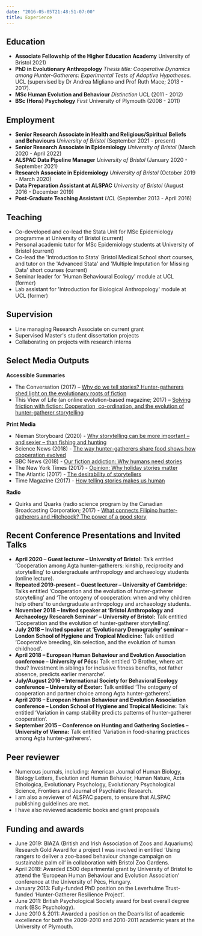 ```yaml
---
date: "2016-05-05T21:48:51-07:00"
title: Experience
---
```


## Education

 - **Associate Fellowship of the Higher Education Academy** University of Bristol  2021)
 - **PhD in Evolutionary Anthropology** _Thesis title: Cooperative Dynamics among Hunter-Gatherers: Experimental Tests of Adaptive Hypotheses._ UCL (supervised by Dr Andrea Migliano and Prof Ruth Mace; 2013 - 2017). 
 - **MSc Human Evolution and Behaviour** _Distinction_ UCL (2011 - 2012)
 - **BSc (Hons) Psychology** _First_ University of Plymouth (2008 - 2011)


## Employment

 - **Senior Research Associate in Health and Religious/Spiritual Beliefs and Behaviours** _University of Bristol_ (September 2021 - present)
 - **Senior Research Associate in Epidemiology** _University of Bristol_ (March 2020 - April 2022)
 - **ALSPAC Data Pipeline Manager** _University of Bristol_ (January 2020 - September 2021)
 - **Research Associate in Epidemiology** _University of Bristol_ (October 2019 - March 2020)
 - **Data Preparation Assistant at ALSPAC** _University of Bristol_ (August 2016 - December 2019)
 - **Post-Graduate Teaching Assistant** _UCL_ (September 2013 - April 2016)


## Teaching

 - Co-developed and co-lead the Stata Unit for MSc Epidemiology programme at University of Bristol (current)
 - Personal academic tutor for MSc Epidemiology students at University of Bristol (current)
 - Co-lead the 'Introduction to Stata' Bristol Medical School short courses, and tutor on the 'Advanced Stata' and 'Multiple Imputation for Missing Data' short courses (current)
 - Seminar leader for 'Human Behavioural Ecology' module at UCL (former)
 - Lab assistant for 'Introduction for Biological Anthropology' module at UCL (former)
 
 
## Supervision

 - Line managing Research Associate on current grant
 - Supervised Master's student dissertation projects
 - Collaborating on projects with research interns
 
 
## Select Media Outputs

**Accessible Summaries**

 - The Conversation (2017) – [Why do we tell stories? Hunter-gatherers shed light on the evolutionary roots of fiction](https://theconversation.com/why-do-we-tell-stories-hunter-gatherers-shed-light-on-the-evolutionary-roots-of-fiction-88586)
 - This View of Life (an online evolution-based magazine; 2017) – [Solving friction with fiction: Cooperation, co-ordination, and the evolution of hunter-gatherer storytelling](https://thisviewoflife.com/solving-friction-with-fiction-cooperation-co-ordination-and-the-evolution-of-hunter-gatherer-storytelling/)

**Print Media**

 - Nieman Storyboard (2020) - [Why storytelling can be more important – and sexier – than fishing and hunting](https://niemanstoryboard.org/stories/why-storytelling-can-be-more-important-and-sexier-than-fishing-and-hunting/)
 - Science News (2018) - [The way hunter-gatherers share food shows how cooperation evolved](https://www.sciencenews.org/article/way-hunter-gatherers-share-food-shows-how-cooperation-evolved?tgt=nr)
 - BBC News (2018) - [Our fiction addiction: Why humans need stories](http://www.bbc.com/culture/story/20180503-our-fiction-addiction-why-humans-need-stories)
 - The New York Times (2017) - [Opinion: Why holiday stories matter](https://www.nytimes.com/2017/12/20/opinion/holiday-stories.html)
 - The Atlantic (2017) - [The desirability of storytellers](https://www.theatlantic.com/science/archive/2017/12/the-origins-of-storytelling/547502/)
 - Time Magazine (2017) - [How telling stories makes us human](http://time.com/5043166/storytelling-evolution/)

**Radio**
 - Quirks and Quarks (radio science program by the Canadian Broadcasting Corporation; 2017) - [What connects Filipino hunter-gatherers and Hitchcock? The power of a good story](http://www.cbc.ca/radio/quirks/u-s-military-invests-in-genetic-extinction-tech-yeti-explained-and-incredible-scientific-potential-of-story-1.4439586/what-connects-filipino-hunter-gatherers-and-hitchcock-the-power-of-a-good-story-1.4439629)



## Recent Conference Presentations and Invited Talks

 - **April 2020 – Guest lecturer – University of Bristol:** Talk entitled ‘Cooperation among Agta hunter-gatherers: kinship, reciprocity and storytelling’ to undergraduate anthropology and archaeology students (online lecture).
 - **Repeated 2019-present – Guest lecturer – University of Cambridge:** Talks entitled ‘Cooperation and the evolution of hunter-gatherer storytelling’ and ‘The ontogeny of cooperation: when and why children help others’ to undergraduate anthropology and archaeology students.
 - **November 2018 – Invited speaker at ‘Bristol Anthropology and Archaeology Research Seminar’ – University of Bristol:** Talk entitled ‘Cooperation and the evolution of hunter-gatherer storytelling’.
 - **July 2018 – Invited speaker at ‘Evolutionary Demography’ seminar – London School of Hygiene and Tropical Medicine:** Talk entitled ‘Cooperative breeding, kin selection, and the evolution of human childhood’.
 - **April 2018 – European Human Behaviour and Evolution Association conference – University of Pécs:** Talk entitled ‘O Brother, where art thou? Investment in siblings for inclusive fitness benefits, not father absence, predicts earlier menarche’.
 - **July/August 2016 – International Society for Behavioral Ecology conference – University of Exeter:**	Talk entitled ‘The ontogeny of cooperation and partner choice among Agta hunter-gatherers’.
 - **April 2016 – European Human Behaviour and Evolution Association conference – London School of Hygiene and Tropical Medicine:**	Talk entitled ‘Variation in camp stability predicts patterns of hunter-gatherer cooperation’.
 - **September 2015 – Conference on Hunting and Gathering Societies – University of Vienna:**	Talk entitled ‘Variation in food-sharing practices among Agta hunter-gatherers’.


## Peer reviewer
 - Numerous journals, including: American Journal of Human Biology, Biology Letters, Evolution and Human Behavior, Human Nature, Acta Ethologica, Evolutionary Psychology, Evolutionary Psychological Science, Frontiers and Journal of Psychiatric Research.
 - I am also a reviewer of ALSPAC papers, to ensure that ALSPAC publishing guidelines are met.
 - I have also reviewed academic books and grant proposals


## Funding and awards

 - June 2019: BIAZA (British and Irish Association of Zoos and Aquariums) Research Gold Award for a project I was involved in entitled ‘Using rangers to deliver a zoo-based behaviour change campaign on sustainable palm oil’ in collaboration with Bristol Zoo Gardens.
 - April 2018: Awarded £500 departmental grant by University of Bristol to attend the ‘European Human Behaviour and Evolution Association’ conference at the University of Pécs, Hungary.
 - January 2013: Fully-funded PhD position on the Leverhulme Trust-funded ‘Hunter-Gatherer Resilience Project’.
 - June 2011: British Psychological Society award for best overall degree mark (BSc Psychology).
 - June 2010 & 2011: Awarded a position on the Dean’s list of academic excellence for both the 2009-2010 and 2010-2011 academic years at the University of Plymouth.




